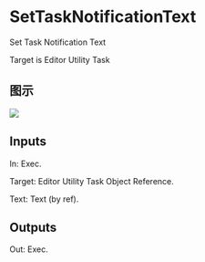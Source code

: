 # SetTaskNotificationText

Set Task Notification Text

Target is Editor Utility Task

## 图示

![]($-20221218-21110216.png)

## Inputs

In: Exec.

Target: Editor Utility Task Object Reference.

Text: Text (by ref).  

## Outputs

Out: Exec.

